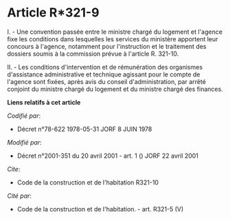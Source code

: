 # Article R*321-9

I. - Une convention passée entre le ministre chargé du logement et l'agence fixe les conditions dans lesquelles les services
du ministère apportent leur concours à l'agence, notamment pour l'instruction et le traitement des dossiers soumis à la
commission prévue à l'article R. 321-10.

II. - Les conditions d'intervention et de rémunération des organismes d'assistance administrative et technique agissant pour
le compte de l'agence sont fixées, après avis du conseil d'administration, par arrêté conjoint du ministre chargé du logement
et du ministre chargé des finances.

**Liens relatifs à cet article**

_Codifié par_:

  - Décret n°78-622 1978-05-31 JORF 8 JUIN 1978

_Modifié par_:

  - Décret n°2001-351 du 20 avril 2001 - art. 1 () JORF 22 avril 2001

_Cite_:

  - Code de la construction et de l'habitation R321-10

_Cité par_:

  - Code de la construction et de l'habitation. - art. R321-5 (V)
